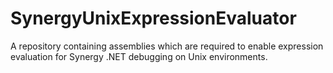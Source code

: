 # SynergyUnixExpressionEvaluator
A repository containing assemblies which are required to enable expression evaluation for Synergy .NET debugging on Unix environments.
